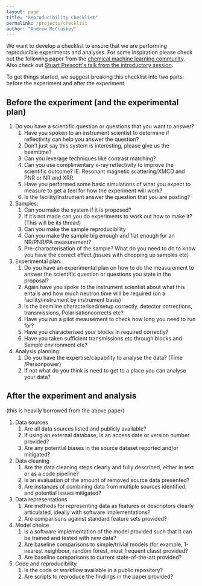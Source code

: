 ```yaml
---
layout: page
title: "Reproducibility Checklist"
permalink: /projects/checklist
author: "Andrew McCluskey"
---
```


We want to develop a checklist to ensure that we are performing reproducible experiments and analyses. 
For some inspiration please check out the following paper from the [chemical machine learning community](https://doi.org/10.1038/s41557-021-00716-z).
Also check out [Stuart Prescott's talk from the introductory session](https://teaching.complexfluids.net/short-courses/ORSO2021/prescott-orso2021-reproducibility.pdf).

To get things started, we suggest breaking this checklist into two parts: before the experiment and after the experiment. 

## Before the experiment (and the experimental plan)

1. Do you have a scientific question or questions that you want to answer?
    1. Have you spoken to an instrument scientist to determine if reflectivity can help you answer the question? 
    2. Don’t just say this system is interesting, please give us the beamtime? 
    3. Can you leverage techniques like contrast matching?
    4. Can you use complimentary x-ray reflectivity to improve the scientific outcome? IE. Resonant magnetic scattering/XMCD and PNR or NR and XRR. 
    5. Have you performed some basic simulations of what you expect to measure to get a feel for how the experiment will work? 
    6. Is the facility/Instrument answer the question that you are posting?
2. Samples:
    1. Can you make the system if it is proposed? 
    2. If it’s not made can you do experiments to work out how to make it? (This will be its thread) 
    3. Can you make the sample reproducibility
    4. Can you make the sample big enough and flat enough for an NR/PNR/PA measurement? 
    5. Pre-characterisation of the sample? What do you need to do to know you have the correct effect (issues with chopping up samples etc) 
3. Experimental plan: 
    1. Do you have an experimental plan on how to do the measurement to answer the scientific question or questions you state in the proposal? 
    2. Again have you spoke to the instrument scientist about what this entails and how much neutron time will be required (on a facility/instrument by instrument basis) 
    3. Is the beamline characterised/setup correctly, detector corrections, transmissions, Polarisationcorrects etc? 
    4. Have you run a pilot meausement to check how long you need to run for?
    5. Have you characterised your blocks in required correctly? 
    6. Have you taken sufficient transmissions etc through blocks and Sample environment etc?  
4. Analysis planning:
    1. Do you have the expertise/capability to analyse the data? (Time /Personpower) 
    2. If not what do you think is need to get to a place you can analyse your data? 

## After the experiment and analysis 

(this is heavily borrowed from the above paper)

1. Data sources
    1. Are all data sources listed and publicly available?
    2. If using an external database, is an access date or version number provided?
    3. Are any potential biases in the source dataset reported and/or mitigated?
2. Data cleaning
    1. Are the data cleaning steps clearly and fully described, either in text or as a code pipeline?
    2. Is an evaluation of the amount of removed source data presented?
    3. Are instances of combining data from multiple sources identified, and potential issues mitigated? 
3. Data representations
    1. Are methods for representing data as features or descriptors clearly articulated, ideally with software implementations?
    2. Are comparisons against standard feature sets provided? 
4. Model choice
    1. Is a software implementation of the model provided such that it can be trained and tested with new data?
    2. Are baseline comparisons to simple/trivial models (for example, 1-nearest neighbour, random forest, most frequent class) provided?
    3. Are baseline comparisons to current state-of-the-art provided? 
6. Code and reproducibility 
    1. Is the code or workflow available in a public repository?
    2. Are scripts to reproduce the findings in the paper provided?

